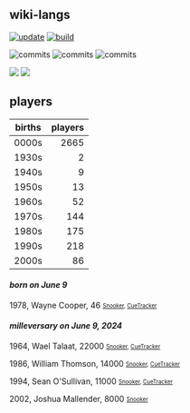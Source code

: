 ## wiki-langs
[![update](https://github.com/dreamerminsk/wiki-langs/actions/workflows/update-tables.yml/badge.svg)](https://github.com/dreamerminsk/wiki-langs/actions/workflows/update-tables.yml)
[![build](https://github.com/dreamerminsk/wiki-langs/actions/workflows/build.yml/badge.svg)](https://github.com/dreamerminsk/wiki-langs/actions/workflows/build.yml)

![commits](https://img.shields.io/github/commit-activity/y/dreamerminsk/wiki-langs)
![commits](https://img.shields.io/github/commit-activity/m/dreamerminsk/wiki-langs)
![commits](https://img.shields.io/github/commit-activity/w/dreamerminsk/wiki-langs)

![](https://img.shields.io/github/languages/code-size/dreamerminsk/wiki-langs)
![](https://img.shields.io/github/repo-size/dreamerminsk/wiki-langs)

## players
| births | players |
| :----: | ------: |
| 0000s | 2665 |
| 1930s | 2 |
| 1940s | 9 |
| 1950s | 13 |
| 1960s | 52 |
| 1970s | 144 |
| 1980s | 175 |
| 1990s | 218 |
| 2000s | 86 |

#### ***born on June  9***
1978, Wayne Cooper, 46 <sub><sup>[Snooker](http://www.snooker.org/res/index.asp?player=494), [CueTracker](http://cuetracker.net/Players/wayne-cooper/)</sup></sub>


#### ***milleversary on June  9, 2024***
1964, Wael Talaat, 22000 <sub><sup>[Snooker](http://www.snooker.org/res/index.asp?player=589), [CueTracker](http://cuetracker.net/Players/wael-talaat/)</sup></sub>

1986, William Thomson, 14000 <sub><sup>[Snooker](http://www.snooker.org/res/index.asp?player=182), [CueTracker](http://cuetracker.net/Players/william-thomson/)</sup></sub>

1994, Sean O'Sullivan, 11000 <sub><sup>[Snooker](http://www.snooker.org/res/index.asp?player=552), [CueTracker](http://cuetracker.net/Players/sean-osullivan/)</sup></sub>

2002, Joshua Mallender, 8000 <sub><sup>[Snooker](http://www.snooker.org/res/index.asp?player=2451)</sup></sub>



